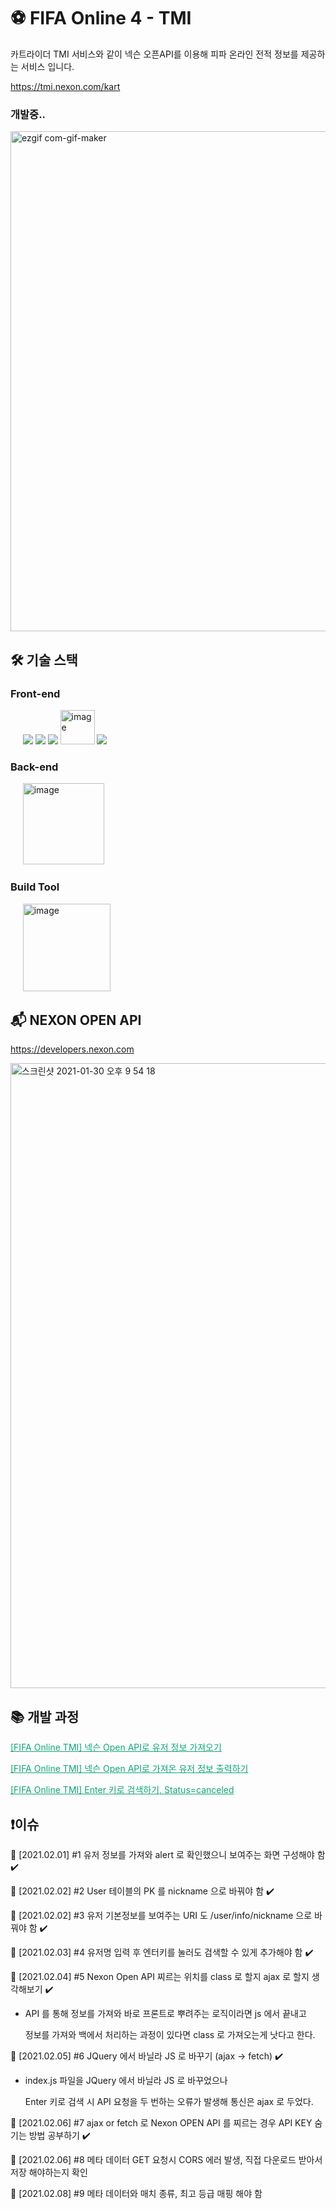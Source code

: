 # ⚽️ FIFA Online 4 - TMI

카트라이더 TMI 서비스와 같이 넥슨 오픈API를 이용해 피파 온라인 전적 정보를 제공하는 서비스 입니다.

https://tmi.nexon.com/kart

### 개발중..

<img src="https://user-images.githubusercontent.com/54533309/107150466-41d41000-69a1-11eb-9ac1-d5f231cb76c5.gif" alt="ezgif com-gif-maker" width="800" />

## 🛠 기술 스택

### Front-end

&nbsp;&nbsp;&nbsp;&nbsp;&nbsp;<img src="https://img.icons8.com/color/48/000000/html-5.png"/> <img src="https://img.icons8.com/color/48/000000/css3.png"/> <img src="https://img.icons8.com/color/48/000000/javascript-logo-1.png"/> <img src="https://user-images.githubusercontent.com/54533309/105577337-40f58880-5dbc-11eb-8aa5-24e767a38beb.png" alt="image" width="55"> <img src="https://img.icons8.com/color/48/000000/bootstrap.png"/>

### Back-end

&nbsp;&nbsp;&nbsp;&nbsp;&nbsp;<img src="https://user-images.githubusercontent.com/54533309/105580728-66d95800-5dd1-11eb-8d5c-3d0c254ed9f3.png" alt="image" width="130">

### Build Tool

&nbsp;&nbsp;&nbsp;&nbsp;&nbsp;<img src="https://user-images.githubusercontent.com/54533309/105578727-866a8380-5dc5-11eb-889e-67692d130c06.png" alt="image" width="140">

## 📬 NEXON OPEN API

https://developers.nexon.com

<img src="https://user-images.githubusercontent.com/54533309/106356814-b675d180-6345-11eb-8220-3eb5ec183ea5.png" alt="스크린샷 2021-01-30 오후 9 54 18" width="1000">

## 📚 개발 과정

<a href="https://nam-ki-bok.github.io/spring/UserInfo/" style="color:#0FA678">[FIFA Online TMI] 넥슨 Open API로 유저 정보 가져오기</a>

<a href="https://nam-ki-bok.github.io/spring/ViewUserInfo/" style="color:#0FA678">[FIFA Online TMI] 넥슨 Open API로 가져온 유저 정보 출력하기</a>

<a href="https://nam-ki-bok.github.io/spring/StatusCanceled/" style="color:#0FA678">[FIFA Online TMI] Enter 키로 검색하기, Status=canceled</a>

## ❗️이슈

📌 [2021.02.01] #1 유저 정보를 가져와 alert 로 확인했으니 보여주는 화면 구성해야 함 ✔️

📌 [2021.02.02] #2 User 테이블의 PK 를 nickname 으로 바꿔야 함 ✔️

📌 [2021.02.02] #3 유저 기본정보를 보여주는 URI 도 /user/info/nickname 으로 바꿔야 함 ✔️

📌 [2021.02.03] #4 유저명 입력 후 엔터키를 눌러도 검색할 수 있게 추가해야 함 ✔️

📌 [2021.02.04] #5 Nexon Open API 찌르는 위치를 class 로 할지 ajax 로 할지 생각해보기 ✔️

- API 를 통해 정보를 가져와 바로 프론트로 뿌려주는 로직이라면 js 에서 끝내고 

  정보를 가져와 백에서 처리하는 과정이 있다면 class 로 가져오는게 낫다고 한다.

📌 [2021.02.05] #6 JQuery 에서 바닐라 JS 로 바꾸기 (ajax &rarr; fetch) ✔️
- index.js 파일을 JQuery 에서 바닐라 JS 로 바꾸었으나 

  Enter 키로 검색 시 API 요청을 두 번하는 오류가 발생해 통신은 ajax 로 두었다. 

📌 [2021.02.06] #7 ajax or fetch 로 Nexon OPEN API 를 찌르는 경우 API KEY 숨기는 방법 공부하기 ✔️

📌 [2021.02.06] #8 메타 데이터 GET 요청시 CORS 에러 발생, 직접 다운로드 받아서 저장 해야하는지 확인

📌 [2021.02.08] #9 메타 데이터와 매치 종류, 최고 등급 매핑 해야 함